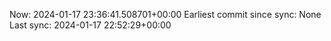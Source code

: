 Now: 2024-01-17 23:36:41.508701+00:00 Earliest commit since sync: None Last sync: 2024-01-17 22:52:29+00:00
